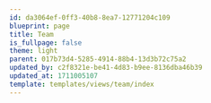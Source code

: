```yaml
---
id: da3064ef-0ff3-40b8-8ea7-12771204c109
blueprint: page
title: Team
is_fullpage: false
theme: light
parent: 017b73d4-5285-4914-88b4-13d3b72c75a2
updated_by: c2f8321e-be41-4d83-b9ee-8136dba46b39
updated_at: 1711005107
template: templates/views/team/index
---
```

